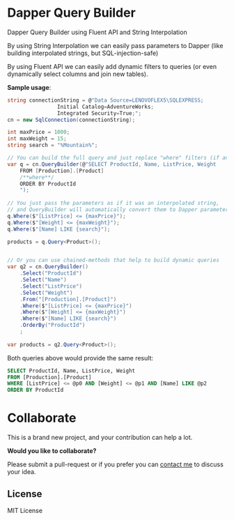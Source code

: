# Dapper Query Builder

Dapper Query Builder using Fluent API and String Interpolation

By using String Interpolation we can easily pass parameters to Dapper (like building interpolated strings, but SQL-injection-safe)

By using Fluent API we can easily add dynamic filters to queries (or even dynamically select columns and join new tables).

**Sample usage**:

```cs
string connectionString = @"Data Source=LENOVOFLEX5\SQLEXPRESS;
				Initial Catalog=AdventureWorks;
				Integrated Security=True;";
cn = new SqlConnection(connectionString);

int maxPrice = 1000;
int maxWeight = 15;
string search = "%Mountain%";

// You can build the full query and just replace "where" filters (if any)
var q = cn.QueryBuilder(@"SELECT ProductId, Name, ListPrice, Weight
	FROM [Production].[Product]
	/**where**/
	ORDER BY ProductId
	");
	
// You just pass the parameters as if it was an interpolated string, 
// and QueryBuilder will automatically convert them to Dapper parameters (injection-safe)
q.Where($"[ListPrice] <= {maxPrice}");
q.Where($"[Weight] <= {maxWeight}");
q.Where($"[Name] LIKE {search}");

products = q.Query<Product>();	


// Or you can use chained-methods that help to build dynamic queries
var q2 = cn.QueryBuilder()
	.Select("ProductId")
	.Select("Name")
	.Select("ListPrice")
	.Select("Weight")
	.From("[Production].[Product]")
	.Where($"[ListPrice] <= {maxPrice}")
	.Where($"[Weight] <= {maxWeight}")
	.Where($"[Name] LIKE {search}")
	.OrderBy("ProductId")
	;
	
var products = q2.Query<Product>();	
```

Both queries above would provide the same result:

```sql
SELECT ProductId, Name, ListPrice, Weight
FROM [Production].[Product]
WHERE [ListPrice] <= @p0 AND [Weight] <= @p1 AND [Name] LIKE @p2
ORDER BY ProductId
```


# Collaborate

This is a brand new project, and your contribution can help a lot.  

**Would you like to collaborate?**  

Please submit a pull-request or if you prefer you can [contact me](http://drizin.io/pages/Contact/) to discuss your idea.


## License
MIT License
